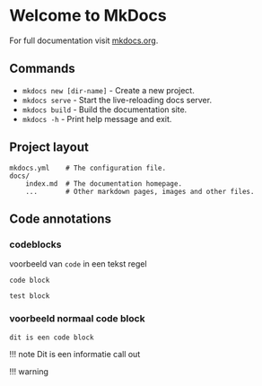 # Welcome to MkDocs

For full documentation visit [mkdocs.org](https://www.mkdocs.org).

## Commands

* `mkdocs new [dir-name]` - Create a new project.
* `mkdocs serve` - Start the live-reloading docs server.
* `mkdocs build` - Build the documentation site.
* `mkdocs -h` - Print help message and exit.

## Project layout

    mkdocs.yml    # The configuration file.
    docs/
        index.md  # The documentation homepage.
        ...       # Other markdown pages, images and other files.


## Code annotations

### codeblocks

voorbeeld van `code` in een tekst regel

```title="test code block"
code block
```
    
    test block

### voorbeeld normaal code block

    dit is een code block


!!! note
    Dit is een informatie call out

!!! warning